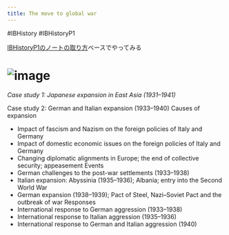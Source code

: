 ```yaml
---
title: The move to global war
---
```


\#IBHistory #IBHistoryP1

[IBHistoryP1のノートの取り方](IBHistoryP1%E3%81%AE%E3%83%8E%E3%83%BC%E3%83%88%E3%81%AE%E5%8F%96%E3%82%8A%E6%96%B9.md)ベースでやってみる

# ![image](https://gyazo.com/af42922e0bc9619be1ca5b17b999a9b7/thumb/1000)

*Case study 1: Japanese expansion in East Asia (1931–1941)*

Case study 2: German and Italian expansion (1933–1940)
Causes of expansion

* Impact of fascism and Nazism on the foreign policies of Italy and Germany
* Impact of domestic economic issues on the foreign policies of Italy and Germany
* Changing diplomatic alignments in Europe; the end of collective security; appeasement
  Events
* German challenges to the post-war settlements (1933–1938)
* Italian expansion: Abyssinia (1935–1936); Albania; entry into the Second World War
* German expansion (1938–1939); Pact of Steel, Nazi–Soviet Pact and the outbreak of war
  Responses
* International response to German aggression (1933–1938)
* International response to Italian aggression (1935–1936)
* International response to German and Italian aggression (1940)
